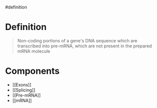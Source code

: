 #definition
# Definition
> Non-coding portions of a gene's DNA sequence which are transcribed into pre-mRNA, which are not present in the prepared mRNA molecule

# Components
- [[Exons]]
- [[Splicing]]
- [[Pre-mRNA]]
- [[mRNA]]